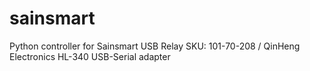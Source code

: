 # sainsmart
Python controller for Sainsmart USB Relay SKU: 101-70-208 / QinHeng Electronics HL-340 USB-Serial adapter
